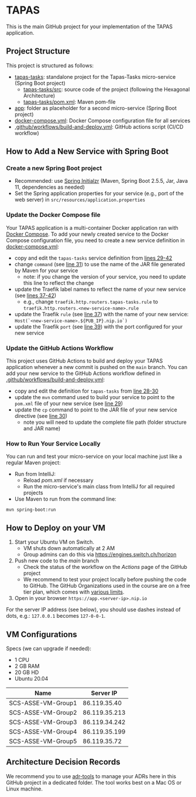 # TAPAS
This is the main GitHub project for your implementation of the TAPAS application.

## Project Structure
This project is structured as follows:
* [tapas-tasks](tapas-tasks): standalone project for the Tapas-Tasks micro-service (Spring Boot project)
  * [tapas-tasks/src](tapas-tasks/src): source code of the project (following the Hexagonal Architecture)
  * [tapas-tasks/pom.xml](tapas-tasks\pom.xml): Maven pom-file
* [app](app): folder as placeholder for a second micro-service (Spring Boot project)
* [docker-compose.yml](docker-compose.yml): Docker Compose configuration file for all services
* [.github/workflows/build-and-deploy.yml](.github/workflows/build-and-deploy.yml): GitHub actions script (CI/CD workflow)

## How to Add a New Service with Spring Boot

### Create a new Spring Boot project

* Recommended: use [Spring Initialzr](https://start.spring.io/) (Maven, Spring Boot 2.5.5, Jar, Java 11, dependencies as needed)
* Set the Spring application properties for your service (e.g., port of the web server) in `src/resources/application.properties`

### Update the Docker Compose file
Your TAPAS application is a multi-container Docker application ran with [Docker Compose](https://docs.docker.com/compose/).
To add your newly created service to the Docker Compose configuration file, you need to create a new service 
definition in [docker-compose.yml](docker-compose.yml):
* copy and edit the `tapas-tasks` service definition from [lines 29-42](https://github.com/scs-asse/tapas/blob/424a5f5aa2d6524acfe95d93000571884ed9d66f/docker-compose.yml#L29-L42)
* change `command` (see [line 31](https://github.com/scs-asse/tapas/blob/main/docker-compose.yml#L31))
to use the name of the JAR file generated by Maven for your service
  * note: if you change the version of your service, you need to update this line to reflect the change 
* update the Traefik label names to reflect the name of your new service (see [lines 37-42](https://github.com/scs-asse/tapas/blob/424a5f5aa2d6524acfe95d93000571884ed9d66f/docker-compose.yml#L37-L42))
  * e.g., change `traefik.http.routers.tapas-tasks.rule` to `traefik.http.routers.<new-service-name>.rule`
* update the Traefik `rule` (see [line 37](https://github.com/scs-asse/tapas/blob/424a5f5aa2d6524acfe95d93000571884ed9d66f/docker-compose.yml#L37)) with the name of your new service: ``Host(`<new-service-name>.${PUB_IP}.nip.io`)``
* update the Traefik `port` (see [line 39](https://github.com/scs-asse/tapas/blob/424a5f5aa2d6524acfe95d93000571884ed9d66f/docker-compose.yml#L39)) with the port configured for your new service

### Update the GitHub Actions Workflow
This project uses GitHub Actions to build and deploy your TAPAS application whenever a new commit is 
pushed on the `main` branch. You can add your new service to the GitHub Actions workflow defined in 
[.github/workflows/build-and-deploy.yml](.github/workflows/build-and-deploy.yml):
* copy and edit the definition for `tapas-tasks` from [line 28-30](https://github.com/scs-asse/tapas/blob/424a5f5aa2d6524acfe95d93000571884ed9d66f/.github/workflows/build-and-deploy.yml#L28-L30)
* update the `mvn` command used to build your service to point to the `pom.xml` file of your new service (see [line 29](https://github.com/scs-asse/tapas/blob/424a5f5aa2d6524acfe95d93000571884ed9d66f/.github/workflows/build-and-deploy.yml#L29))
* update the `cp` command to point to the JAR file of your new service directive (see [line 30](https://github.com/scs-asse/tapas/blob/424a5f5aa2d6524acfe95d93000571884ed9d66f/.github/workflows/build-and-deploy.yml#L30)) 
  * note you will need to update the complete file path (folder structure and JAR name)

### How to Run Your Service Locally
You can run and test your micro-service on your local machine just like a regular Maven project:
* Run from IntelliJ:
  * Reload *pom.xml* if necessary
  * Run the micro-service's main class from IntelliJ for all required projects
* Use Maven to run from the command line:
```shell
mvn spring-boot:run
```

## How to Deploy on your VM
1. Start your Ubuntu VM on Switch.
   * VM shuts down automatically at 2 AM
   * Group admins can do this via https://engines.switch.ch/horizon
2. Push new code to the *main* branch
   * Check the status of the workflow on the *Actions* page of the GitHub project
   * We recommend to test your project locally before pushing the code to GitHub. The GitHub Organizations
    used in the course are on a free tier plan, which comes with [various limits](https://github.com/pricing).
3. Open in your browser `https://app.<server-ip>.nip.io`

For the server IP address (see below), you should use dashes instead of dots, e.g.: `127.0.0.1` becomes `127-0-0-1`.

## VM Configurations

Specs (we can upgrade if needed):
* 1 CPU
* 2 GB RAM
* 20 GB HD
* Ubuntu 20.04

| Name | Server IP |
|-------|-----------|
|SCS-ASSE-VM-Group1|86.119.35.40|
|SCS-ASSE-VM-Group2|86.119.35.213|
|SCS-ASSE-VM-Group3|86.119.34.242|
|SCS-ASSE-VM-Group4|86.119.35.199|
|SCS-ASSE-VM-Group5|86.119.35.72|

## Architecture Decision Records
We recommend you to use [adr-tools](https://github.com/npryce/adr-tools) to manage your ADRs here in 
this GitHub project in a dedicated folder. The tool works best on a Mac OS or Linux machine.
